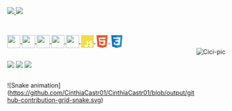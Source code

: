 
 <div>
  <a href="https://github.com/cinthiacastr01">
  <img height ="180em" src="https://github-readme-stats.vercel.app/api?username=cinthiacastr01&show_icons=true&theme=bear&include_all_commits=true&count_private=true" />
  <img height ="180em" src="https://github-readme-stats.vercel.app/api/top-langs/?username=cinthiacastr01&layout=compact&langs_count=16&theme=bear" />
</div>
 
 ##

 <div style = "display: inline_block"> <br>
    <img align = "center" height = "30" width = "30" src = "https://img.icons8.com/material/452/java-coffee-cup-logo.png">
   <img align = "center" height = "30" width = "30" src = "https://user-images.githubusercontent.com/33158051/103925017-e7673b80-50e4-11eb-9379-ceb82e3f382c.png">
  <img align = "center" height = "30" width = "30" src ="https://img.shields.io/badge/MySQL-00000F?style=for-the-badge&logo=mysql&logoColor=white">
  <img align = "center" height = "30" width = "30" src = "https://cdn.iconscout.com/icon/free/png-512/typescript-1174965.png">
  <img align = "center" height = "30" width = "30" src = "https://img.shields.io/badge/Angular-DD0031?style=for-the-badge&logo=angular&logoColor=white">
   <img align = "center" height = "30" width = "30" src = "https://raw.githubusercontent.com/devicons/devicon/master/icons/javascript/javascript-plain.svg">
  <img align = "center" height = "30" width = "30" src = "https://raw.githubusercontent.com/devicons/devicon/master/icons/html5/html5-original.svg">
  <img align = "center" height = "30" width = "30" src = "https://raw.githubusercontent.com/devicons/devicon/master/icons/css3/css3-original.svg">
</div>
  <img align = "right" alt = "Cici-pic" height = "100" src = "https://share-cdn.picrew.me/shareImg/org/202110/338224_GwkNeVTA.png">
 
 ##
 
<div> 
  <a href="https://www.instagram.com/cinthiacastro.makeup/" target="_blank"><img src="https://img.shields.io/badge/-Instagram-%23E4405F?style=for-the-badge&logo=instagram&logoColor=white" target="_blank"></a>
  <a href = "mailto:mouracinthia1@gmail.com"><img src="https://img.shields.io/badge/-Gmail-%23333?style=for-the-badge&logo=gmail&logoColor=white" target="_blank"></a>
  <a href="https://www.linkedin.com/in/cinthia-castro-165100160/" target="_blank"><img src="https://img.shields.io/badge/-LinkedIn-%230077B5?style=for-the-badge&logo=linkedin&logoColor=white" target="_blank"></a> 

##

![Snake animation] (https://github.com/CinthiaCastr01/CinthiaCastr01/blob/output/github-contribution-grid-snake.svg)

 <div>  
 


 
 
